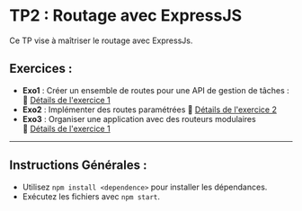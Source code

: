 # TP2 : Routage avec ExpressJS

Ce TP vise à maîtriser le routage avec ExpressJs.  

## Exercices :
- **Exo1** : Créer un ensemble de routes pour une API de gestion de tâches : 
  🔗 [Détails de l'exercice 1](./EXO1/README.md)  
- **Exo2** : Implémenter des routes paramétrées 
  🔗 [Détails de l'exercice 2](./EXO2/README.md)  
- **Exo3** : Organiser une application avec des routeurs modulaires  
  🔗 [Détails de l'exercice 1](./EXO3/README.md)  
---

## Instructions Générales :
- Utilisez `npm install <dependence>` pour installer les dépendances.
- Exécutez les fichiers avec `npm start`.